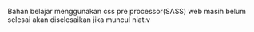 Bahan belajar menggunakan css pre processor(SASS)
web masih belum selesai
akan diselesaikan jika muncul niat:v
